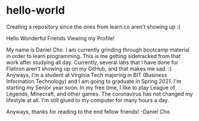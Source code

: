 # hello-world
Creating a repository since the ones from learn.co aren't showing up :(

Hello Wonderful Friends Viewing my Profile!

My name is Daniel Cho. I am currently grinding through bootcamp material in order to learn programming. This is me getting sidetracked from that work after studying all day. Currently, several labs that I have done for Flatiron aren't showing up on my GitHub, and that makes me sad. :( Anyways, I'm a student at Virginia Tech majoring in BIT (Business Information Technology) and I am going to graduate in Spring 2021. I'm starting my Senior year soon. In my free time, I like to play League of Legends, Minecraft, and other games. The coronavirus has not changed my lifestyle at all. I'm still glued to my computer for many hours a day.

Anyways, thanks for reading to the end fellow friends!
-Daniel Cho
